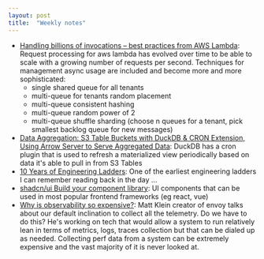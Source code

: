 ```yaml
---
layout: post
title:  "Weekly notes"
---
```


* [Handling billions of invocations – best practices from AWS Lambda](https://aws.amazon.com/blogs/compute/handling-billions-of-invocations-best-practices-from-aws-lambda/): Request processing for aws lambda has evolved over time to be able to scale with a growing number of requests per second. Techniques for management async usage are included and become more and more sophisticated:
  * single shared queue for all tenants
  * multi-queue for tenants random placement
  * multi-queue consistent hashing
  * multi-queue random power of 2
  * multi-queue shuffle sharding (choose n queues for a tenant, pick smallest backlog queue for new messages)
* [Data Aggregation: S3 Table Buckets with DuckDB & CRON Extension, Using Arrow Server to Serve Aggregated Data](https://medium.com/@shahsoumil519/data-aggregation-s3-table-buckets-with-duckdb-cron-extension-using-arrow-server-to-serve-63ea7f68b63c): DuckDB has a cron plugin that is used to refresh a materialized view periodically based on data it's able to pull in from S3 Tables
* [10 Years of Engineering Ladders](https://skamille.medium.com/10-years-of-engineering-ladders-329d309000cd): One of the earliest engineering ladders I can remember reading back in the day ...
* [shadcn/ui Build your component library](https://ui.shadcn.com): UI components that can be used in most popular frontend frameworks (eg react, vue)
* [Why is observability so expensive?](https://blog.bitdrift.io/post/observability-cost-crisis): Matt Klein creator of envoy talks about our default inclination to collect all the telemetry. Do we have to do this? He's working on tech that would allow a system to run relatively lean in terms of metrics, logs, traces collection but that can be dialed up as needed. Collecting perf data from a system can be extremely expensive and the vast majority of it is never looked at.